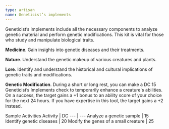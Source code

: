 ```yaml
---
type: artisan
name: Geneticist’s implements
---
```

Geneticist’s implements include all the necessary components to analyze genetic material and perform genetic modifications. This kit is vital for those who study and manipulate biological traits.

__Medicine__. 
Gain insights into genetic diseases and their treatments.

__Nature__. 
Understand the genetic makeup of various creatures and plants.

__Lore__. 
Identify and understand the historical and cultural implications of genetic traits and modifications.

__Genetic Modification__. 
During a short or long rest, you can make a DC 15 Geneticist’s Implements check to temporarily enhance a creature's abilities. On a success, the target gains a +1 bonus to an ability score of your choice for the next 24 hours. If you have expertise in this tool, the target gains a +2 instead. 

Sample Activities
Activity | DC
--- | ---
Analyze a genetic sample    |   15
Identify genetic diseases	|   20
Modify the genes of a small creature    |   25